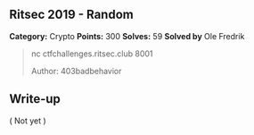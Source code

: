 ## Ritsec 2019 - Random

**Category:** Crypto
**Points:** 300
**Solves:** 59
**Solved by** Ole Fredrik

>nc ctfchallenges.ritsec.club 8001
>
>Author: 403badbehavior

## Write-up

( Not yet )